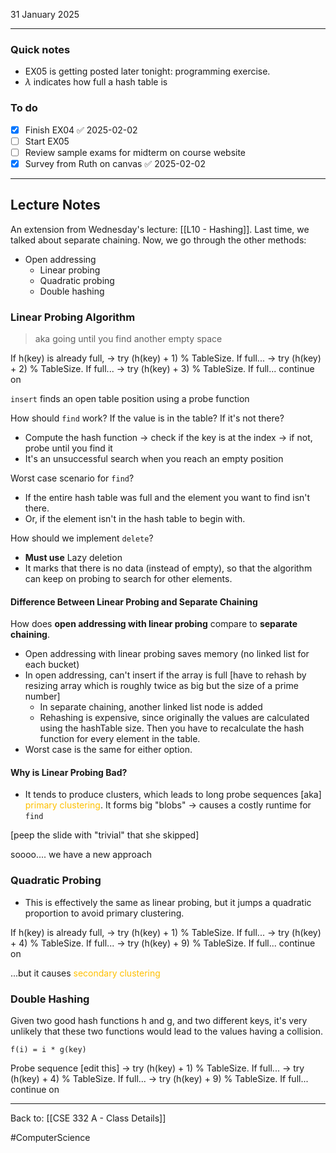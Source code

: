 31 January 2025

---
### Quick notes
- EX05 is getting posted later tonight: programming exercise. 
- $\lambda$ indicates how full a hash table is

### To do
- [x] Finish EX04 ✅ 2025-02-02
- [ ] Start EX05
- [ ] Review sample exams for midterm on course website
- [x] Survey from Ruth on canvas ✅ 2025-02-02

---
## Lecture Notes

An extension from Wednesday's lecture: [[L10 - Hashing]]. Last time, we talked about separate chaining. Now, we go through the other methods: 
- Open addressing
	- Linear probing
	- Quadratic probing
	- Double hashing

### Linear Probing Algorithm
> aka going until you find another empty space

If h(key) is already full, 
-> try (h(key) + 1) % TableSize. If full...
-> try (h(key) + 2) % TableSize. If full... 
-> try (h(key) + 3) % TableSize. If full... continue on

`insert` finds an open table position using a probe function

How should `find` work? If the value is in the table? If it's not there?
- Compute the hash function -> check if the key is at the index -> if not, probe until you find it
- It's an unsuccessful search when you reach an empty position

Worst case scenario for `find`?
- If the entire hash table was full and the element you want to find isn't there. 
- Or, if the element isn't in the hash table to begin with.

How should we implement `delete`?
- **Must use** Lazy deletion
- It marks that there is no data (instead of empty), so that the algorithm can keep on probing to search for other elements.

#### Difference Between Linear Probing and Separate Chaining

How does **open addressing with linear probing** compare to **separate chaining**.
- Open addressing with linear probing saves memory (no linked list for each bucket)
- In open addressing, can't insert if the array is full [have to rehash by resizing array which is roughly twice as big but the size of a prime number]
	- In separate chaining, another linked list node is added
	- Rehashing is expensive, since originally the values are calculated using the hashTable size. Then you have to recalculate the hash function for every element in the table. 
- Worst case is the same for either option. 

#### Why is Linear Probing Bad?
- It tends to produce clusters, which leads to long probe sequences [aka] <span style="color:rgb(255, 192, 0)">primary clustering</span>. It forms big "blobs" -> causes a costly runtime for `find`

[peep the slide with "trivial" that she skipped]


soooo.... we have a new approach
### Quadratic Probing
- This is effectively the same as linear probing, but it jumps a quadratic proportion to avoid primary clustering. 

If h(key) is already full, 
-> try (h(key) + 1) % TableSize. If full...
-> try (h(key) + 4) % TableSize. If full... 
-> try (h(key) + 9) % TableSize. If full... continue on

...but it causes <span style="color:rgb(255, 192, 0)">secondary clustering</span>

### Double Hashing
Given two good hash functions h and g, and two different keys, it's very unlikely that these two functions would lead to the values having a collision.

`f(i) = i * g(key)`

Probe sequence
[edit this]
-> try (h(key) + 1) % TableSize. If full...
-> try (h(key) + 4) % TableSize. If full... 
-> try (h(key) + 9) % TableSize. If full... continue on


---
Back to: [[CSE 332 A - Class Details]]

#ComputerScience